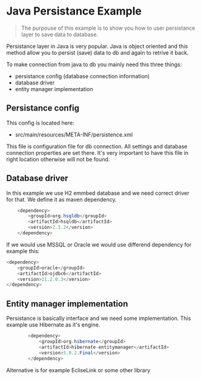 # Java Persistance Example

> The purpouse of this example is to show you how to user persistance layer to save data to database.

Persistance layer in Java is very popular. Java is object oriented and this method allow you to persist (save) data to db and again to retrive it back.

To make connection from java to db you mainly need this three things:

* persistance config (database connection information)
* database driver
* entity manager implementation

## Persistance config

This config is located here: 

* src/main/resources/META-INF/persistence.xml 

This file is configuration file for db connection. All settings and database connection properties are set there. It's very important to have this file in right location otherwise will not be found.

## Database driver

In this example we use H2 emmbed database and we need correct driver for that. We define it as maven dependency.
```java
	<dependency>
		<groupId>org.hsqldb</groupId>
		<artifactId>hsqldb</artifactId>
		<version>2.3.2</version>
	</dependency>
```
If we would use MSSQL or Oracle we would use differend dependency for example this:
```java
<dependency>
    <groupId>oracle</groupId>
    <artifactId>ojdbc6</artifactId>
    <version>11.2.0.3</version>
</dependency>
```
## Entity manager implementation
Persistance is basically interface and we need some implementation. This example use Hibernate as it's engine.
```java
		<dependency>
			<groupId>org.hibernate</groupId>
			<artifactId>hibernate-entitymanager</artifactId>
			<version>5.0.2.Final</version>
		</dependency>
```
Alternative is for example EcliseLink or some other library
